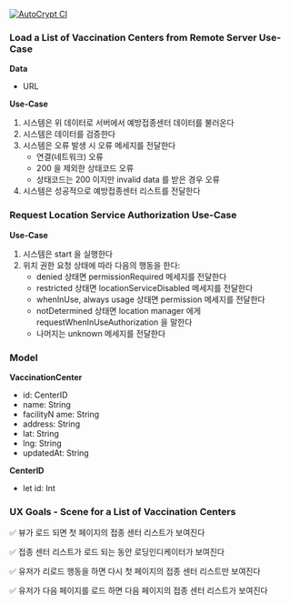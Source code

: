 [![AutoCrypt CI](https://github.com/klioop/AutoCrypt-Assignment/actions/workflows/actions.yml/badge.svg)](https://github.com/klioop/AutoCrypt-Assignment/actions/workflows/actions.yml)

### Load a List of Vaccination Centers from Remote Server Use-Case

**Data**

* URL

**Use-Case**

1. 시스템은 위 데이터로 서버에서 예방접종센터 데이터를 불러온다
2. 시스템은 데이터를 검증한다
3. 시스템은 오류 발생 시 오류 메세지를 전달한다
   - 연결(네트워크) 오류
   - 200 을 제외한 상태코드 오류
   - 상태코드는 200 이지만 invalid data 를 받은 경우 오류
4. 시스템은 성공적으로 예방접종센터 리스트를 전달한다



### Request Location Service Authorization Use-Case

**Use-Case**

1. 시스템은 start 을 실행한다
2. 위치 권한 요청 상태에 따라 다음의 행동을 한다:
   - denied 상태면 permissionRequired 메세지를 전달한다
   - restricted 상태면 locationServiceDisabled 메세지를 전달한다
   - whenInUse, always usage 상태면 permission 메세지를 전달한다
   - notDetermined 상태면 location manager 에게 requestWhenInUseAuthorization 을 말한다
   - 나머지는 unknown 메세지를 전달한다



### Model

**VaccinationCenter**

* id: CenterID
* name: String
* facilityN ame: String
* address: String
* lat: String
* lng: String
* updatedAt: String

**CenterID**

* let id: Int



### UX Goals - Scene for a List of Vaccination Centers

✅ 뷰가 로드 되면 첫 페이지의 접종 센터 리스트가 보여진다

✅ 접종 센터 리스트가 로드 되는 동안 로딩인디케이터가 보여진다

✅ 유저가 리로드 행동을 하면 다시 첫 페이지의 접종 센터 리스트만 보여진다

✅ 유저가 다음 페이지를 로드 하면 다음 페이지의 접종 센터 리스트가 보여진다
